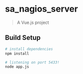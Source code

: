 # sa_nagios_server

> A Vue.js project

## Build Setup

``` bash
# install dependencies
npm install

# listening on port 5433!
node app.js
